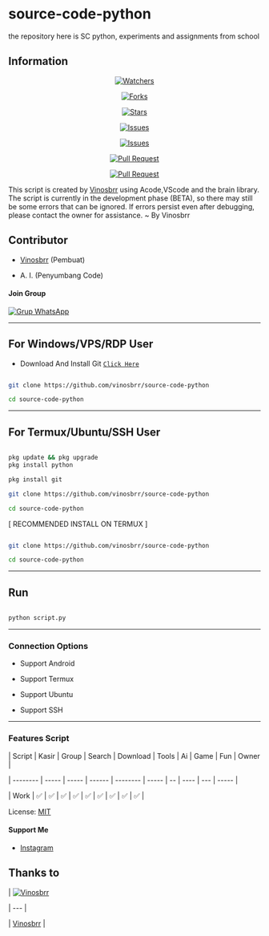 # source-code-python

the repository here is SC python, experiments and assignments from school 
## Information



<div align="center">

<a href="https://github.com/vinosbrr/Sbrr-Bot/watchers"><img title="Watchers" src="https://img.shields.io/github/watchers/vinosbrr/Sbrr-Bot?label=Watchers&color=green&style=flat-square"></a>

<a href="https://github.com/vinosbrr/Sbrr-Bot/network/members"><img title="Forks" src="https://img.shields.io/github/forks/vinosbrr/Sbrr-Bot?label=Forks&color=blue&style=flat-square"></a>

<a href="https://github.com/vinosbrr/Sbrr-Bot/stargazers"><img title="Stars" src="https://img.shields.io/github/stars/vinosbrr/Sbrr-Bot?label=Stars&color=yellow&style=flat-square"></a>

<a href="https://github.com/vinosbrr/Sbrr-Bot/issues"><img title="Issues" src="https://img.shields.io/github/issues/vinosbrr/Sbrr-Bot?label=Issues&color=success&style=flat-square"></a>

<a href="https://github.com/vinosbrr/Sbrr-Bot/issues?q=is%3Aissue+is%3Aclosed"><img title="Issues" src="https://img.shields.io/github/issues-closed/vinosbrr/Sbrr-Bot?label=Issues&color=red&style=flat-square"></a>

<a href="https://github.com/vinosbrr/Sbrr-Bot/pulls"><img title="Pull Request" src="https://img.shields.io/github/issues-pr/vinosbrr/Sbrr-Bot?label=PullRequest&color=success&style=flat-square"></a>

<a href="https://github.com/vinosbrr/Sbrr-Bot/pulls?q=is%3Apr+is%3Aclosed"><img title="Pull Request" src="https://img.shields.io/github/issues-pr-closed/vinosbrr/Sbrr-Bot?label=PullRequest&color=red&style=flat-square"></a>

</div>



This script is created by [Vinosbrr](https://github.com/vinosbrr) using Acode,VScode and the brain library. The script is currently in the development phase (BETA), so there may still be some errors that can be ignored. If errors persist even after debugging, please contact the owner for assistance. ~ By Vinosbrr




## Contributor



- [Vinosbrr](https://github.com/vinosbrr) (Pembuat)

- A. I. (Penyumbang Code)



#### Join Group

[![Grup WhatsApp](https://img.shields.io/badge/WhatsApp%20Group-25D366?style=for-the-badge&logo=whatsapp&logoColor=white)](https://chat.whatsapp.com/KZmCzNMege942CH7qa7176) 



---

## For Windows/VPS/RDP User

* Download And Install Git [`Click Here`](https://git-scm.com/downloads)



```bash

git clone https://github.com/vinosbrr/source-code-python

cd source-code-python 

```

---

## For Termux/Ubuntu/SSH User

```bash

pkg update && pkg upgrade
pkg install python

pkg install git

git clone https://github.com/vinosbrr/source-code-python

cd source-code-python

```



[ RECOMMENDED INSTALL ON TERMUX ]

```bash

git clone https://github.com/vinosbrr/source-code-python

cd source-code-python

```



---



## Run

```bash

python script.py

```

---



### Connection Options

- Support Android 

- Support Termux
- Support Ubuntu
- Support SSH

---



### Features Script

| Script   | Kasir | Group | Search | Download | Tools | Ai | Game | Fun | Owner |

| -------- | ----- | ----- | ------ | -------- | ----- | -- | ---- | --- | ----- |

| Work     |  ✅   |   ✅  |    ✅    |     ✅     |   ✅   | ✅ |   ✅   |  ✅  |    ✅    |





License: [MIT](https://choosealicense.com/licenses/mit/)



#### Support Me

- [Instagram](https://www.instagram.com/vinosbrr?igsh=MWJ6dXU1eXdzdWcwbw==)



## Thanks to



| [![Vinosbrr](https://github.com/vinosbrr.png?size=100)](https://github.com/vinosbrr)

| --- | 

| [Vinosbrr](https://github.com/vinosbrr) |

